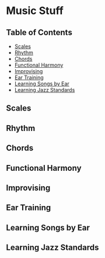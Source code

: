 # Music Stuff
## Table of Contents
* [Scales](#scales)
* [Rhythm](#rhythm)
* [Chords](#chords)
* [Functional Harmony](#functional)
* [Improvising](#improvising)
* [Ear Training](#ear-training)
* [Learning Songs by Ear](#learning-by-ear)
* [Learning Jazz Standards](#jazz-standards)


<a name="scales"></a>
## Scales


<a name="rhythm"></a>
## Rhythm

<a name="chords"></a>
## Chords

<a name="functional"></a>
## Functional Harmony

<a name="Improvising"></a>
## Improvising

<a name="ear-training"></a>
## Ear Training

<a name="learning-by-ear"></a>
## Learning Songs by Ear

<a name="jazz-standards"></a>
## Learning Jazz Standards


